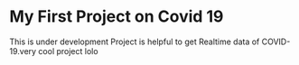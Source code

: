 # My First Project on Covid 19

This is under development
Project is helpful to get Realtime data of COVID-19.very cool project lolo

